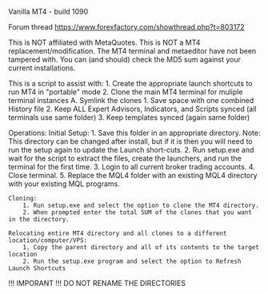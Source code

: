 Vanilla MT4 - build 1090

Forum thread https://www.forexfactory.com/showthread.php?t=803172

This is NOT affiliated with MetaQuotes. 
This is NOT a MT4 replacement/modification. 
The MT4 terminal and metaeditor have not been tampered with. You can (and should) check the MD5 sum against your current installations. 

This is a script to assist with:
    1. Create the appropriate launch shortcuts to run MT4 in "portable" mode
    2. Clone the main MT4 terminal for muliple terminal instances
        A. Symlink the clones
            1. Save space with one combined History file
            2. Keep ALL Expert Advisors, Indicators, and Scripts synced (all terminals use same folder)
            3. Keep templates synced (again same folder)

Operations:
    Initial Setup:
        1. Save this folder in an appropriate directory. Note: This directory can be changed after install, but if it is then you will need to run the setup again to update the Launch short-cuts.
        2. Run setup.exe and wait for the script to extract the files, create the launchers, and run the terminal for the first time. 
        3. Login to all current broker trading accounts. 
        4. Close terminal. 
        5. Replace the MQL4 folder with an existing MQL4 directory with your existing MQL programs.

    Cloning:
        1. Run setup.exe and select the option to clone the MT4 directory.
        2. When prompted enter the total SUM of the clones that you want in the directory. 

    Relocating entire MT4 directory and all clones to a different location/computer/VPS:
        1. Copy the parent directory and all of its contents to the target location
        2. Run the setup.exe program and select the option to Refresh Launch Shortcuts


!!! IMPORANT !!!
DO NOT RENAME THE DIRECTORIES